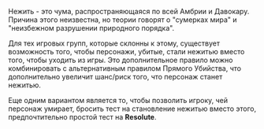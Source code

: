 Нежить - это чума, распространяющаяся по всей Амбрии и Давокару. Причина этого неизвестна, но теории говорят о "сумерках мира" и "неизбежном разрушении природного порядка". 

Для тех игровых групп, которые склонны к этому, существует возможность того, чтобы персонажи, убитые, стали нежитью вместо того, чтобы уходить из игры. Это дополнительное правило можно комбинировать с альтернативным правилом Прямого Убийства, что дополнительно увеличит шанс/риск того, что персонаж станет нежитью. 

Еще одним вариантом является то, чтобы позволить игроку, чей персонаж умирает, бросить тест на становление нежитью вместо этого, предпочтительно простой тест на  **Resolute**. 